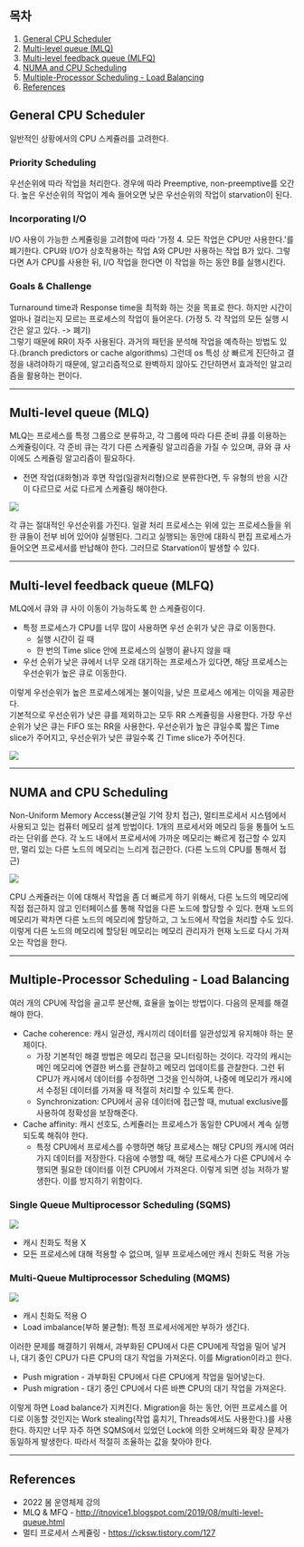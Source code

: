 ## 목차

1. [General CPU Scheduler](#non-preemptive-scheduling)
2. [Multi-level queue (MLQ)](#multi-level-queue-mlq)
3. [Multi-level feedback queue (MLFQ)](#multi-level-feedback-queue-mlfq)
4. [NUMA and CPU Scheduling](#numa-and-cpu-scheduling)
5. [Multiple-Processor Scheduling - Load Balancing](#multiple-processor-scheduling---load-balancing)
6. [References](#references)

## General CPU Scheduler
일반적인 상황에서의 CPU 스케쥴러를 고려한다.

### Priority Scheduling
우선순위에 따라 작업을 처리한다. 경우에 따라 Preemptive, non-preemptive를 오간다. 높은 우선순위의 작업이 계속 들어오면 낮은 우선순위의 작업이 starvation이 된다.

### Incorporating I/O
I/O 사용이 가능한 스케쥴링을 고려함에 따라 '가정 4. 모든 작업은 CPU만 사용한다.'를 폐기한다. CPU와 I/O가 상호작용하는 작업 A와 CPU만 사용하는 작업 B가 있다. 그렇다면 A가 CPU를 사용한 뒤, I/O 작업을 한다면 이 작업을 하는 동안 B를 실행시킨다.

### Goals & Challenge
Turnaround time과 Response time을 최적화 하는 것을 목표로 한다. 하지만 시간이 얼마나 걸리는지 모르는 프로세스의 작업이 들어온다. (가정 5. 각 작업의 모든 실행 시간은 알고 있다. -> 폐기) \
그렇기 때문에 RR이 자주 사용된다. 과거의 패턴을 분석해 작업을 예측하는 방법도 있다.(branch predictors or cache algorithms) 그런데 os 특성 상 빠르게 진단하고 결정을 내려야하기 때문에, 알고리즘적으로 완벽하지 않아도 간단하면서 효과적인 알고리즘을 활용하는 편이다.

* * * 

## Multi-level queue (MLQ)
MLQ는 프로세스를 특정 그룹으로 분류하고, 각 그룹에 따라 다른 준비 큐를 이용하는 스케쥴링이다. 각 준비 큐는 각기 다른 스케쥴링 알고리즘을 가질 수 있으며, 큐와 큐 사이에도 스케쥴링 알고리즘이 필요하다.

+ 전면 작업(대화형)과 후면 작업(일괄처리형)으로 분류한다면, 두 유형의 반응 시간이 다르므로 서로 다르게 스케쥴링 해야한다.

![](../image/scheduling/general/MLQ.png)

각 큐는 절대적인 우선순위를 가진다. 일괄 처리 프로세스는 위에 있는 프로세스들을 위한 큐들이 전부 비어 있어야 실행된다. 그리고 실행되는 동안에 대화식 편집 프로세스가 들어오면 프로세서를 반납해야 한다. 그러므로 Starvation이 발생할 수 있다.

* * *

## Multi-level feedback queue (MLFQ)
MLQ에서 큐와 큐 사이 이동이 가능하도록 한 스케쥴링이다. 
+ 특정 프로세스가 CPU를 너무 많이 사용하면 우선 순위가 낮은 큐로 이동한다. 
    + 실행 시간이 길 때
    + 한 번의 Time slice 안에 프로세스의 실행이 끝나지 않을 때
+ 우선 순위가 낮은 큐에서 너무 오래 대기하는 프로세스가 있다면, 해당 프로세스는 우선순위가 높은 큐로 이동한다. 

이렇게 우선순위가 높은 프로세스에게는 불이익을, 낮은 프로세스 에게는 이익을 제공한다. \
기본적으로 우선순위가 낮은 큐를 제외하고는 모두 RR 스케쥴링을 사용한다. 가장 우선순위가 낮은 큐는 FIFO 또는 RR을 사용한다. 우선순위가 높은 큐일수록 짧은 Time slice가 주어지고, 우선순위가 낮은 큐일수록 긴 Time slice가 주어진다. 

![](../image/scheduling/general/MLFQ.png)

* * *

## NUMA and CPU Scheduling
Non-Uniform Memory Access(뷸균일 기억 장치 접근), 멀티프로세서 시스템에서 사용되고 있는 컴퓨터 메모리 설계 방법이다. 1개의 프로세서와 메모리 등을 통틀어 노드라는 단위를 쓴다. 각 노드 내에서 프로세서에 가까운 메모리는 빠르게 접근할 수 있지만, 멀리 있는 다른 노드의 메모리는 느리게 접근한다. (다른 노드의 CPU를 통해서 접근) 

![](../image/scheduling/general/NUMA.png)

CPU 스케쥴러는 이에 대해서 작업을 좀 더 빠르게 하기 위해서, 다른 노드의 메모리에 직접 접근하지 않고 인터페이스를 통해 작업을 다른 노드에 할당할 수 있다. 현재 노드의 메모리가 꽉차면 다른 노드의 메모리에 할당하고, 그 노드에서 작업을 처리할 수도 있다. 이렇게 다른 노드의 메모리에 할당된 메모리는 메모리 관리자가 현재 노드로 다시 가져오는 작업을 한다.     

* * *

## Multiple-Processor Scheduling - Load Balancing
여러 개의 CPU에 작업을 골고루 분산해, 효율을 높이는 방법이다. 다음의 문제를 해결해야 한다.

+ Cache coherence: 캐시 일관성, 캐시끼리 데이터를 일관성있게 유지해야 하는 문제이다.
    + 가장 기본적인 해결 방법은 메모리 접근을 모니터링하는 것이다. 각각의 캐시는 메인 메모리에 연결한 버스를 관찰하고 메모리 업데이트를 관찰한다. 그런 뒤 CPU가 캐시에서 데이터를 수정하면 그것을 인식하여, 나중에 메모리가 캐시에서 수정된 데이터를 가져올 때 적절히 처리할 수 있도록 한다.
    + Synchronization: CPU에서 공유 데이터에 접근할 때, mutual exclusive를 사용하여 정확성을 보장해준다.
+ Cache affinity: 캐시 선호도, 스케쥴러는 프로세스가 동일한 CPU에서 계속 실행되도록 해줘야 한다.  
    + 특정 CPU에서 프로세스를 수행하면 해당 프로세스는 해당 CPU의 캐시에 여러 가지 데이터를 저장한다. 다음에 수행할 때, 해당 프로세스가 다른 CPU에서 수행되면 필요한 데이터를 이전 CPU에서 가져온다. 이렇게 되면 성능 저하가 발생한다. 이를 방지하기 위함이다.

### Single Queue Multiprocessor Scheduling (SQMS)

![](../image/scheduling/general/SQMS.png)

+ 캐시 친화도 적용 X
+ 모든 프로세스에 대해 적용할 수 없으며, 일부 프로세스에만 캐시 친화도 적용 가능

### Multi-Queue Multiprocessor Scheduling (MQMS)

![](../image/scheduling/general/MQMS.png)

+ 캐시 친화도 적용 O
+ Load imbalance(부하 불균형): 특정 프로세서에게만 부하가 생긴다. 

이러한 문제를 해결하기 위해서, 과부화된 CPU에서 다른 CPU에게 작업을 밀어 넣거나, 대기 중인 CPU가 다른 CPU의 대기 작업을 가져온다. 이를 Migration이라고 한다.

+ Push migration - 과부화된 CPU에서 다른 CPU에게 작업을 밀어넣는다.
+ Push migration - 대기 중인 CPU에서 다른 바쁜 CPU의 대기 작업을 가져온다.

이렇게 하면 Load balance가 지켜진다. Migration을 하는 동안, 어떤 프로세스를 어디로 이동할 것인지는 Work stealing(작업 훔치기, Threads에서도 사용한다.)를 사용한다. 하지만 너무 자주 하면 SQMS에서 있었던 Lock에 의한 오버헤드와 확장 문제가 동일하게 발생한다. 따라서 적절히 조율하는 값을 찾아야 한다.

* * *

## References
* 2022 봄 운영체제 강의
* MLQ & MFQ - http://itnovice1.blogspot.com/2019/08/multi-level-queue.html
* 멀티 프로세서 스케쥴링 - https://icksw.tistory.com/127